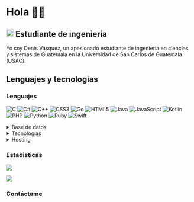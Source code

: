 
# Hola 👋🏻

## <img src="[relative/path/in/repository/to/image.svg](https://github.githubassets.com/images/icons/emoji/unicode/1f5a5.png)" width="20" height="20"/> Estudiante de ingeniería

Yo soy Denis Vásquez, un apasionado estudiante de ingeniería en ciencias y sistemas de Guatemala en la Universidad de San Carlos de Guatemala (USAC).

## Lenguajes y tecnologias
### Lenguajes 
![C](https://img.shields.io/badge/c-%2300599C.svg?style=for-the-badge&logo=c&logoColor=white) ![C#](https://img.shields.io/badge/c%23-%23239120.svg?style=for-the-badge&logo=c-sharp&logoColor=white) ![C++](https://img.shields.io/badge/c++-%2300599C.svg?style=for-the-badge&logo=c%2B%2B&logoColor=white) ![CSS3](https://img.shields.io/badge/css3-%231572B6.svg?style=for-the-badge&logo=css3&logoColor=white) ![Go](https://img.shields.io/badge/go-%2300ADD8.svg?style=for-the-badge&logo=go&logoColor=white) ![HTML5](https://img.shields.io/badge/html5-%23E34F26.svg?style=for-the-badge&logo=html5&logoColor=white) ![Java](https://img.shields.io/badge/java-%23ED8B00.svg?style=for-the-badge&logo=java&logoColor=white) ![JavaScript](https://img.shields.io/badge/javascript-%23323330.svg?style=for-the-badge&logo=javascript&logoColor=%23F7DF1E) ![Kotlin](https://img.shields.io/badge/kotlin-%237F52FF.svg?style=for-the-badge&logo=kotlin&logoColor=white) ![PHP](https://img.shields.io/badge/php-%23777BB4.svg?style=for-the-badge&logo=php&logoColor=white) ![Python](https://img.shields.io/badge/python-3670A0?style=for-the-badge&logo=python&logoColor=ffdd54) ![Ruby](https://img.shields.io/badge/ruby-%23CC342D.svg?style=for-the-badge&logo=ruby&logoColor=white) ![Swift](https://img.shields.io/badge/swift-F54A2A?style=for-the-badge&logo=swift&logoColor=white) 

<details><summary>Base de datos</summary>
 &nbsp;&nbsp;&nbsp;&nbsp;• Cassandra <br/>
 &nbsp;&nbsp;&nbsp;&nbsp;• Couchbase <br/>
 &nbsp;&nbsp;&nbsp;&nbsp;• Firebase <br/>
 &nbsp;&nbsp;&nbsp;&nbsp;• MariaDB <br/>
 &nbsp;&nbsp;&nbsp;&nbsp;• Microsoft SQL Server <br/>
 &nbsp;&nbsp;&nbsp;&nbsp;• MongoDB <br/>
 &nbsp;&nbsp;&nbsp;&nbsp;• MySQL <br/>
 &nbsp;&nbsp;&nbsp;&nbsp;• Postgres <br/>
 &nbsp;&nbsp;&nbsp;&nbsp;• Realm <br/>
 &nbsp;&nbsp;&nbsp;&nbsp;• SQLite <br/>
</details>


<details><summary>Tecnologías</summary>
 &nbsp;&nbsp;&nbsp;&nbsp;• .NET <br/>
 &nbsp;&nbsp;&nbsp;&nbsp;• Angular/Angular JS <br/>
 &nbsp;&nbsp;&nbsp;&nbsp;• Apache Kafka <br/>
 &nbsp;&nbsp;&nbsp;&nbsp;• Django/DjangoREST <br/>
 &nbsp;&nbsp;&nbsp;&nbsp;• Express.js <br/>
 &nbsp;&nbsp;&nbsp;&nbsp;• Flask <br/>
 &nbsp;&nbsp;&nbsp;&nbsp;• Flutter <br/>
 &nbsp;&nbsp;&nbsp;&nbsp;• Ionic <br/>
 &nbsp;&nbsp;&nbsp;&nbsp;• Laravel <br/>
 &nbsp;&nbsp;&nbsp;&nbsp;• Node.js <br/>
 &nbsp;&nbsp;&nbsp;&nbsp;• Qt <br/>
 &nbsp;&nbsp;&nbsp;&nbsp;• React/React Native/React Query 	React Query/React Router/React Hook Form <br/>
 &nbsp;&nbsp;&nbsp;&nbsp;• Redux <br/>
 &nbsp;&nbsp;&nbsp;&nbsp;• RxJS <br/>
 &nbsp;&nbsp;&nbsp;&nbsp;• Vue.js <br/>
 &nbsp;&nbsp;&nbsp;&nbsp;• WebGL <br/>
 &nbsp;&nbsp;&nbsp;&nbsp;• Xamarin <br/>
 &nbsp;&nbsp;&nbsp;&nbsp;• Symfony <br/>
 &nbsp;&nbsp;&nbsp;&nbsp;• Web3.js <br/>
</details>

<details><summary>Hosting</summary>
 &nbsp;&nbsp;&nbsp;&nbsp;• Azure <br/>
 &nbsp;&nbsp;&nbsp;&nbsp;• DigitalOcean <br/>
 &nbsp;&nbsp;&nbsp;&nbsp;• Firebase <br/>
 &nbsp;&nbsp;&nbsp;&nbsp;• Google Cloud <br/>
 &nbsp;&nbsp;&nbsp;&nbsp;• Linode <br/>
 &nbsp;&nbsp;&nbsp;&nbsp;• Heroku <br/>
</details>
 
### Estadisticas 
![](https://github-readme-stats.vercel.app/api?username=vasquezdennisalon)

![](https://github-readme-stats.vercel.app/api/top-langs/?username=vasquezdennisalon&layout=compact&bg_color=#e4e2e2&text_color=#fff)

### Contáctame 
